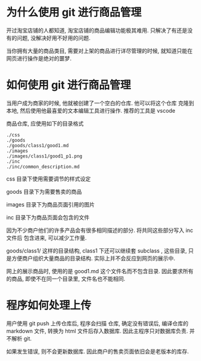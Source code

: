 
# 为什么使用 git 进行商品管理

开过淘宝店铺的人都知道, 淘宝店铺的商品编辑功能极其难用. 只解决了有还是没有的问题, 没解决好用不好用的问题.

当你拥有大量的商品类目, 需要对上架的商品进行详尽管理的时候, 就知道只能在网页进行操作是绝对的噩梦.

# 如何使用 git 进行商品管理

当用户成为商家的时候, 他就被创建了一个空白的仓库. 他可以将这个仓库 克隆到本地, 然后使用他最喜爱的文本编辑工具进行操作. 推荐的工具是 vscode

商品仓库, 应使用如下的目录格式


```
./css
./goods
./goods/class1/good1.md
./images
./images/class1/good1_p1.png
./inc
./inc/common_description.md
```

css 目录下使用需要调节的样式设定

goods 目录下为需要售卖的商品

images 目录下为商品页面引用的图片

inc 目录下为商品页面会包含的文件

因为不少商户他们的许多产品会有很多相同描述的部分. 将共同这些部分写入 inc 文件后 包含进来, 可以减少工作量.

goods/class1/ 这样的目录结构, class1 下还可以继续套 subclass , 这些目录, 只是方便商户组织大量商品的目录结构. 实际上并不会反应到网页的展示中.

网上的展示商品时, 使用的是 good1.md 这个文件名而不包含目录. 因此要求所有的商品, 即使不在同一个目录里, 文件名也不能相同.

# 程序如何处理上传

用户使用 git push 上传仓库后, 程序会扫描 仓库, 确定没有错误后, 编译仓库的 markdown 文件, 转换为 html 文件后存入数据库. 因此主程序只对数据库负责.
并不解析 git.

如果发生错误, 则不会更新数据库. 因此商户的售卖页面依旧会是老版本的库存.

